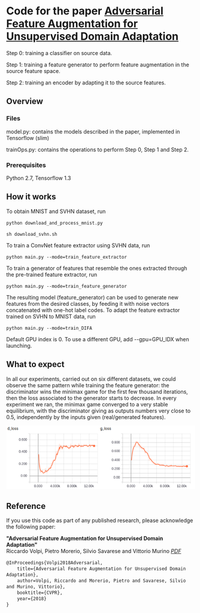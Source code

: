 # Code for the paper [Adversarial Feature Augmentation for Unsupervised Domain Adaptation](https://arxiv.org/abs/1711.08561)


Step 0: training a classifier on source data.

Step 1: training a feature generator to perform feature augmentation in the source feature space.

Step 2: training an encoder by adapting it to the source features.

## Overview

### Files

model.py: contains the models described in the paper, implemented in Tensorflow (slim)

trainOps.py: contains the operations to perform Step 0, Step 1 and Step 2.

### Prerequisites

Python 2.7, Tensorflow 1.3

## How it works

To obtain MNIST and SVHN dataset, run

```
python download_and_process_mnist.py
```
```
sh download_svhn.sh
```

To train a ConvNet feature extractor using SVHN data, run

```
python main.py --mode=train_feature_extractor
```

To train a generator of features that resemble the ones extracted through the pre-trained feature extractor, run

```
python main.py --mode=train_feature_generator
```
The resulting model (feature_generator) can be used to generate new features from the desired classes, by feeding it with noise vectors concatenated with one-hot label codes. To adapt the feature extractor trained on SVHN to MNIST data, run

```
python main.py --mode=train_DIFA
```
Default GPU index is 0. To use a different GPU, add --gpu=GPU_IDX when launching. 

## What to expect

In all our experiments, carried out on six different datasets, we could observe the same pattern while training the feature generator: the discriminator wins the minimax game for the first few thousand iterations, then the loss associated to the generator starts to decrease. In every experiment we ran, the minimax game converged to a very stable equilibrium, with the discriminator giving as outputs numbers very close to 0.5, independently by the inputs given (real/generated features).

![plot](./plot.png)

## Reference

If you use this code as part of any published research, please acknowledge the following paper:

**"Adversarial Feature Augmentation for Unsupervised Domain Adaptation"**  
Riccardo Volpi, Pietro Morerio, Silvio Savarese and Vittorio Murino *[PDF](https://arxiv.org/abs/1711.08561)* 

    @InProceedings{Volpi2018Adversarial,
        title={Adversarial Feature Augmentation for Unsupervised Domain Adaptation},
        author=Volpi, Riccardo and Morerio, Pietro and Savarese, Silvio and Murino, Vittorio},
        booktitle={CVPR},
        year={2018}
    } 
